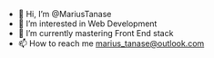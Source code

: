 - 👋 Hi, I’m @MariusTanase
- 👀 I’m interested in Web Development 
- 🌱 I’m currently mastering Front End stack
- 📫 How to reach me marius_tanase@outlook.com
